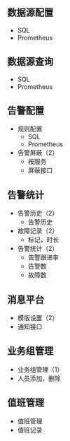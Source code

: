 ## 数据源配置
* SQL 
* Prometheus

## 数据源查询
* SQL 
* Prometheus

## 告警配置
* 规则配置
  * SQL 
  * Prometheus
* 告警屏蔽（2）
  * 按服务
  * 屏蔽接口

## 告警统计
* 告警历史（2）
  * 告警历史
* 故障记录（2）
  * 标记，时长
* 告警统计（2）
  * 告警跟进率
  * 告警数
  * 故障数

## 消息平台
* 模版设置（2）
* 通知接口

## 业务组管理
* 业务组管理（1）
* 人员添加，删除

## 值班管理
* 值班管理
* 值班记录


        